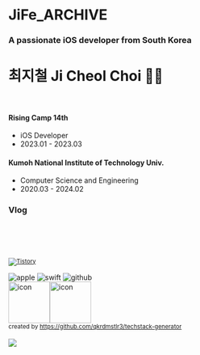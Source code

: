 <div align=left>
<h1 align="left">JiFe_ARCHIVE</h1>
<h3 align="left">A passionate iOS developer from South Korea</h3>

  
# 최지철 Ji Cheol Choi 🏃🏻

</br>

#### Rising Camp 14th
- iOS Developer
- 2023.01 - 2023.03
 
#### Kumoh National Institute of Technology Univ.
- Computer Science and Engineering
- 2020.03 - 2024.02


<!-- [![Solved.ac 프로필](http://mazassumnida.wtf/api/generate_badge?boj=ansek217)](https://solved.ac/ansek217) -->
    
<!-- [![solved.ac](http://mazandi.herokuapp.com/api?handle=ansek217&theme=dark)](https://solved.ac/ansek217/) -->
    
<!-- [![Anurag's github stats](https://github-readme-stats.vercel.app/api?username=dayo2n)](https://github.com/anuraghazra/github-readme-stats) -->
### Vlog
</br></br></br></br>
<sub> <a href="https://jife98.tistory.com" target="_blank"><img alt="Tistory" src ="https://img.shields.io/badge/Tistory-FFFFFF?&style=for-the-badge&logo=Tistory&logoColor=black"/></a></sub>


<div>
  <img alt="apple" src ="https://img.shields.io/badge/iOS-FFFFFF?&style=for-the-badge&logo=Apple&logoColor=black"/>  
 <img alt="swift" src ="https://img.shields.io/badge/swift-F05138.svg?&style=for-the-badge&logo=Swift&logoColor=white"/> 
 <img alt="github" src ="https://img.shields.io/badge/github-000000.svg?&style=for-the-badge&logo=Github&logoColor=white"/>
 <br/>
 <div style="display: flex; align-items: flex-start;">
  <img src="https://techstack-generator.vercel.app/swift-icon.svg" alt="icon" width="82" height="82" />
  <img src="https://techstack-generator.vercel.app/github-icon.svg" alt="icon" width="82" height="82" />
 </div>
 <sub>created by <a href="[https://github.com/qkrdmstlr3/techstack-generator](https://github.com/gjbae1212/hit-counter)" target="_blank">https://github.com/qkrdmstlr3/techstack-generator</a></sub>
</div>


<br/>
<a href="[https://hits.seeyoufarm.com](https://github.com/gjbae1212/hit-counter)">
<img src="[https://hits.seeyoufarm.com/api/count/incr/badge.svg?url=https%3A%2F%2Fgithub.com%2Fday2on&count_bg=%23B0B0B0&title_bg=%23555555&icon=github.svg&icon_color=%23FFFFFF&title=welcome:)&edge_flat=true](https://github.com/gjbae1212/hit-counter)"/>
</a>
    
<!-- [![KnlnKS's LeetCode stats](https://leetcode-stats-six.vercel.app/api?username=dayo2n&theme=dark)](https://github.com/KnlnKS/leetcode-stats) -->


